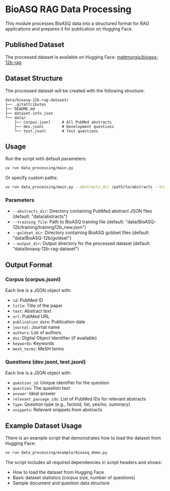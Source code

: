 # BioASQ RAG Data Processing

This module processes BioASQ data into a structured format for RAG applications and prepares it for publication on Hugging Face.

## Published Dataset

The processed dataset is available on Hugging Face:
[mattmorgis/bioasq-12b-rag](https://huggingface.co/datasets/mattmorgis/bioasq-12b-rag)

## Dataset Structure

The processed dataset will be created with the following structure:

```
data/bioasq-12b-rag-dataset/
├── .gitattributes
├── README.md
├── dataset-info.json
└── data/
    ├── corpus.jsonl     # All PubMed abstracts
    ├── dev.jsonl        # Development questions
    └── test.jsonl       # Test questions
```

## Usage

Run the script with default parameters:

```bash
uv run data_processing/main.py
```

Or specify custom paths:

```bash
uv run data_processing/main.py --abstracts_dir /path/to/abstracts --training_file /path/to/training.json --goldset_dir /path/to/goldset --output_dir /path/to/output
```

### Parameters

- `--abstracts_dir`: Directory containing PubMed abstract JSON files (default: "data/abstracts")
- `--training_file`: Path to BioASQ training file (default: "data/BioASQ-12b/training/training12b_new.json")
- `--goldset_dir`: Directory containing BioASQ goldset files (default: "data/BioASQ-12b/goldset")
- `--output_dir`: Output directory for the processed dataset (default: "data/bioasq-12b-rag-dataset")

## Output Format

### Corpus (corpus.jsonl)

Each line is a JSON object with:

- `id`: PubMed ID
- `title`: Title of the paper
- `text`: Abstract text
- `url`: PubMed URL
- `publication_date`: Publication date
- `journal`: Journal name
- `authors`: List of authors
- `doi`: Digital Object Identifier (if available)
- `keywords`: Keywords
- `mesh_terms`: MeSH terms

### Questions (dev.jsonl, test.jsonl)

Each line is a JSON object with:

- `question_id`: Unique identifier for the question
- `question`: The question text
- `answer`: Ideal answer
- `relevant_passage_ids`: List of PubMed IDs for relevant abstracts
- `type`: Question type (e.g., factoid, list, yes/no, summary)
- `snippets`: Relevant snippets from abstracts

## Example Dataset Usage

There is an example script that demonstrates how to load the dataset from Hugging Face:

```bash
uv run data_processing/example/bioasq_demo.py
```

The script includes all required dependencies in script headers and shows:

- How to load the dataset from Hugging Face
- Basic dataset statistics (corpus size, number of questions)
- Sample document and question data structure
